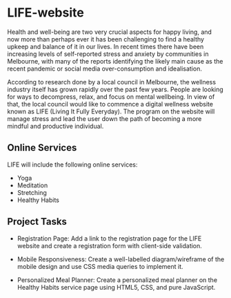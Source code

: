 # LIFE-website

Health and well-being are two very crucial aspects for happy living, and now more than perhaps ever it has been challenging to find a healthy upkeep and balance of it in our lives. In recent times there have been increasing levels of self-reported stress and anxiety by communities in Melbourne, with many of the reports identifying the likely main cause as the recent pandemic or social media over-consumption and idealisation.

According to research done by a local council in Melbourne, the wellness industry itself has grown rapidly over the past few years. People are looking for ways to decompress, relax, and focus on mental wellbeing. In view of that, the local council would like to commence a digital wellness website known as LIFE (Living It Fully Everyday). The program on the website will manage stress and lead the user down the path of becoming a more mindful and productive individual.

## Online Services
LIFE will include the following online services:

- Yoga
- Meditation
- Stretching
- Healthy Habits


## Project Tasks

- Registration Page: Add a link to the registration page for the LIFE website and create a registration form with client-side validation.

- Mobile Responsiveness: Create a well-labelled diagram/wireframe of the mobile design and use CSS media queries to implement it.

- Personalized Meal Planner: Create a personalized meal planner on the Healthy Habits service page using HTML5, CSS, and pure JavaScript.
